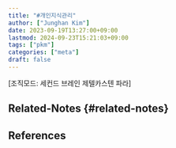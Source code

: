 ```yaml
---
title: "#개인지식관리"
author: ["Junghan Kim"]
date: 2023-09-19T13:27:00+09:00
lastmod: 2024-09-23T15:21:03+09:00
tags: ["pkm"]
categories: ["meta"]
draft: false
---
```


[조직모드: 세컨드 브레인 제텔카스텐 파라]


## Related-Notes {#related-notes}

## References

<style>.csl-entry{text-indent: -1.5em; margin-left: 1.5em;}</style><div class="csl-bib-body">
</div>
